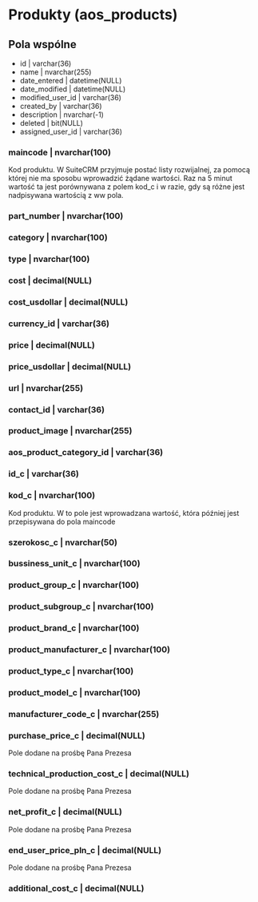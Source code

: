 # Produkty \(aos\_products\)

## Pola wspólne

* id \| varchar\(36\) 
* name \| nvarchar\(255\) 
* date\_entered \| datetime\(NULL\) 
* date\_modified \| datetime\(NULL\) 
* modified\_user\_id \| varchar\(36\) 
* created\_by \| varchar\(36\) 
* description \| nvarchar\(-1\) 
* deleted \| bit\(NULL\) 
* assigned\_user\_id \| varchar\(36\) 

### maincode \| nvarchar\(100\) 

Kod produktu. W SuiteCRM przyjmuje postać listy rozwijalnej, za pomocą której nie ma sposobu wprowadzić żądane wartości. Raz na 5 minut wartość ta jest porównywana z polem kod\_c i w razie, gdy są różne jest nadpisywana wartością z ww pola.

### part\_number \| nvarchar\(100\) 



### category \| nvarchar\(100\) 

### type \| nvarchar\(100\) 

### cost \| decimal\(NULL\) 

### cost\_usdollar \| decimal\(NULL\) 

### currency\_id \| varchar\(36\) 

### price \| decimal\(NULL\) 

### price\_usdollar \| decimal\(NULL\)

###  url \| nvarchar\(255\) 

### contact\_id \| varchar\(36\) 

### product\_image \| nvarchar\(255\) 

### aos\_product\_category\_id \| varchar\(36\) 

### id\_c \| varchar\(36\) 

### kod\_c \| nvarchar\(100\) 

Kod produktu. W to pole jest wprowadzana wartość, która później jest przepisywana do pola maincode

### szerokosc\_c \| nvarchar\(50\) 

### bussiness\_unit\_c \| nvarchar\(100\) 

### product\_group\_c \| nvarchar\(100\) 

### product\_subgroup\_c \| nvarchar\(100\) 

### product\_brand\_c \| nvarchar\(100\) 

### product\_manufacturer\_c \| nvarchar\(100\) 

### product\_type\_c \| nvarchar\(100\) 

### product\_model\_c \| nvarchar\(100\) 

### manufacturer\_code\_c \| nvarchar\(255\) 

### purchase\_price\_c \| decimal\(NULL\) 

Pole dodane na prośbę Pana Prezesa

### technical\_production\_cost\_c \| decimal\(NULL\) 

Pole dodane na prośbę Pana Prezesa

### net\_profit\_c \| decimal\(NULL\) 

Pole dodane na prośbę Pana Prezesa

### end\_user\_price\_pln\_c \| decimal\(NULL\)

Pole dodane na prośbę Pana Prezesa

###  additional\_cost\_c \| decimal\(NULL\)

